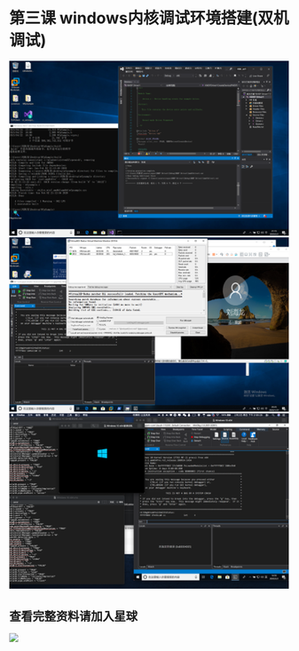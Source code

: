 # 第三课 windows内核调试环境搭建(双机调试)
![](./image/3.png)
![](./image/1.png)
![](./image/2.png)
 
## 查看完整资料请加入星球
![](https://github.com/haidragon/study_frida/blob/master/image/1681580715267_.pic_hd.jpg)
